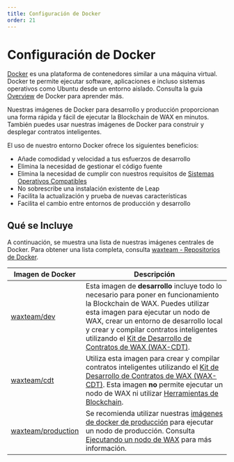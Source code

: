 ```yaml
---
title: Configuración de Docker
order: 21
---
```


# Configuración de Docker

[Docker](https://www.docker.com/) es una plataforma de contenedores similar a una máquina virtual. Docker te permite ejecutar software, aplicaciones e incluso sistemas operativos como Ubuntu desde un entorno aislado. Consulta la guía [Overview](https://www.docker.com/why-docker) de Docker para aprender más.

Nuestras imágenes de Docker para desarrollo y producción proporcionan una forma rápida y fácil de ejecutar la Blockchain de WAX en minutos. También puedes usar nuestras imágenes de Docker para construir y desplegar contratos inteligentes.

El uso de nuestro entorno Docker ofrece los siguientes beneficios:

- Añade comodidad y velocidad a tus esfuerzos de desarrollo
- Elimina la necesidad de gestionar el código fuente
- Elimina la necesidad de cumplir con nuestros requisitos de [Sistemas Operativos Compatibles](/es/build/tools/os)
- No sobrescribe una instalación existente de Leap
- Facilita la actualización y prueba de nuevas características
- Facilita el cambio entre entornos de producción y desarrollo

## Qué se Incluye

A continuación, se muestra una lista de nuestras imágenes centrales de Docker. Para obtener una lista completa, consulta [waxteam - Repositorios de Docker](https://hub.docker.com/u/waxteam).

| Imagen de Docker | Descripción |
|------------------|-------------|
| [waxteam/dev](https://hub.docker.com/r/waxteam/dev) | Esta imagen de **desarrollo** incluye todo lo necesario para poner en funcionamiento la Blockchain de WAX. Puedes utilizar esta imagen para ejecutar un nodo de WAX, crear un entorno de desarrollo local y crear y compilar contratos inteligentes utilizando el [Kit de Desarrollo de Contratos de WAX (WAX-CDT)](/es/build/dapp-development/wax-cdt/). |
| [waxteam/cdt](https://hub.docker.com/r/waxteam/cdt) | Utiliza esta imagen para crear y compilar contratos inteligentes utilizando el [Kit de Desarrollo de Contratos de WAX (WAX-CDT)](/es/build/dapp-development/wax-cdt/). Esta imagen **no** permite ejecutar un nodo de WAX ni utilizar [Herramientas de Blockchain](/es/build/tools/blockchain_tools). |
| [waxteam/production](https://hub.docker.com/r/waxteam/production) | Se recomienda utilizar nuestras [imágenes de docker de producción](https://hub.docker.com/r/waxteam/production) para ejecutar un nodo de producción. Consulta [Ejecutando un nodo de WAX](https://github.com/worldwide-asset-exchange/wax-blockchain/tree/develop/samples/mainnet) para más información. |

<ChildTableOfContents :max="2" title="Más contenido de esta sección" />